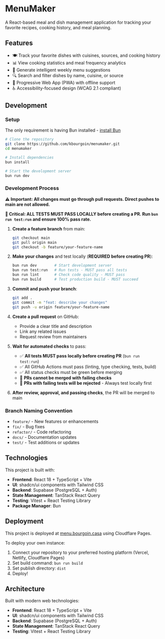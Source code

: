 # MenuMaker

A React-based meal and dish management application for tracking your favorite recipes, cooking history, and meal planning.

## Features

- 🍽️ Track your favorite dishes with cuisines, sources, and cooking history
- 📊 View cooking statistics and meal frequency analytics  
- 📅 Generate intelligent weekly menu suggestions
- 🔍 Search and filter dishes by name, cuisine, or source
- 📱 Progressive Web App (PWA) with offline support
- ♿ Accessibility-focused design (WCAG 2.1 compliant)

## Development

### Setup

The only requirement is having Bun installed - [install Bun](https://bun.sh/docs/installation)

```sh
# Clone the repository
git clone https://github.com/kbourgoin/menumaker.git
cd menumaker

# Install dependencies
bun install

# Start the development server
bun run dev
```

### Development Process

**⚠️ Important: All changes must go through pull requests. Direct pushes to main are not allowed.**

**🧪 Critical: ALL TESTS MUST PASS LOCALLY before creating a PR. Run `bun run test:run` and ensure 100% pass rate.**

1. **Create a feature branch** from main:
   ```sh
   git checkout main
   git pull origin main
   git checkout -b feature/your-feature-name
   ```

2. **Make your changes** and test locally (**REQUIRED before creating PR**):
   ```sh
   bun run dev        # Start development server
   bun run test:run   # Run tests - MUST pass all tests
   bun run lint       # Check code quality - MUST pass
   bun run build      # Test production build - MUST succeed
   ```

3. **Commit and push your branch**:
   ```sh
   git add .
   git commit -m "feat: describe your changes"
   git push -u origin feature/your-feature-name
   ```

4. **Create a pull request** on GitHub:
   - Provide a clear title and description
   - Link any related issues
   - Request review from maintainers

5. **Wait for automated checks** to pass:
   - ✅ **All tests MUST pass locally before creating PR** (`bun run test:run`)
   - ✅ All GitHub Actions must pass (linting, type checking, tests, build)
   - ✅ All status checks must be green before merging
   - 🚫 **PRs cannot be merged with failing checks**
   - 🚫 **PRs with failing tests will be rejected** - Always test locally first

6. **After review, approval, and passing checks**, the PR will be merged to main

### Branch Naming Convention
- `feature/` - New features or enhancements
- `fix/` - Bug fixes
- `refactor/` - Code refactoring
- `docs/` - Documentation updates
- `test/` - Test additions or updates

## Technologies

This project is built with:

- **Frontend**: React 18 + TypeScript + Vite
- **UI**: shadcn/ui components with Tailwind CSS  
- **Backend**: Supabase (PostgreSQL + Auth)
- **State Management**: TanStack React Query
- **Testing**: Vitest + React Testing Library
- **Package Manager**: Bun

## Deployment

This project is deployed at [menu.bourgoin.casa](https://menu.bourgoin.casa) using Cloudflare Pages.

To deploy your own instance:
1. Connect your repository to your preferred hosting platform (Vercel, Netlify, Cloudflare Pages)
2. Set build command: `bun run build`
3. Set publish directory: `dist`
4. Deploy!

## Architecture

Built with modern web technologies:
- **Frontend**: React 18 + TypeScript + Vite
- **UI**: shadcn/ui components with Tailwind CSS
- **Backend**: Supabase (PostgreSQL + Auth)
- **State Management**: TanStack React Query
- **Testing**: Vitest + React Testing Library
